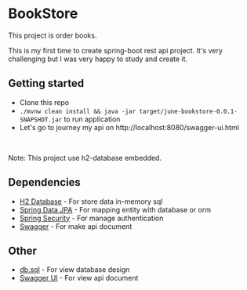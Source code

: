 # BookStore
This project is order books.

This is my first time to create spring-boot rest api project.
It's very challenging but I was very happy to study and create it.

## Getting started
- Clone this repo
- `./mvnw clean install && java -jar target/june-bookstore-0.0.1-SNAPSHOT.jar` to run application
- Let's go to journey my api on http://localhost:8080/swagger-ui.html
<br/>

Note: This project use h2-database embedded.

## Dependencies
- [H2 Database](https://mvnrepository.com/artifact/com.h2database/h2) - For store data in-memory sql
- [Spring Data JPA](https://mvnrepository.com/artifact/org.springframework.boot/spring-boot-starter-data-jpa) - For mapping entity with database or orm 
- [Spring Security](https://mvnrepository.com/artifact/org.springframework.boot/spring-boot-starter-security) - For manage authentication
- [Swagger](https://mvnrepository.com/artifact/io.springfox/springfox-swagger2) - For make api document

## Other
- [db.sql](https://github.com/weeravit/BookStore/blob/master/src/main/resources/db.sql) - For view database design
- [Swagger UI](http://localhost:8080/swagger-ui.html) - For view api document

